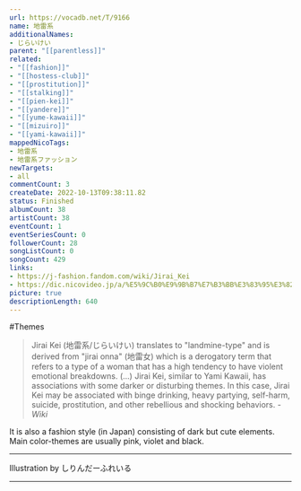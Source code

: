 ```yaml
---
url: https://vocadb.net/T/9166
name: 地雷系
additionalNames: 
- じらいけい
parent: "[[parentless]]"
related:
- "[[fashion]]"
- "[[hostess-club]]"
- "[[prostitution]]"
- "[[stalking]]"
- "[[pien-kei]]"
- "[[yandere]]"
- "[[yume-kawaii]]"
- "[[mizuiro]]"
- "[[yami-kawaii]]"
mappedNicoTags:
- 地雷系
- 地雷系ファッション
newTargets:
- all
commentCount: 3
createDate: 2022-10-13T09:38:11.82
status: Finished
albumCount: 38
artistCount: 38
eventCount: 1
eventSeriesCount: 0
followerCount: 28
songListCount: 0
songCount: 429
links: 
- https://j-fashion.fandom.com/wiki/Jirai_Kei
- https://dic.nicovideo.jp/a/%E5%9C%B0%E9%9B%B7%E7%B3%BB%E3%83%95%E3%82%A1%E3%83%83%E3%82%B7%E3%83%A7%E3%83%B3
picture: true
descriptionLength: 640
---
```


#Themes

>Jirai Kei (地雷系/じらいけい) translates to "landmine-type" and is derived from "jirai onna" (地雷女) which is a derogatory term that refers to a type of a woman that has a high tendency to have violent emotional breakdowns.
(...)
Jirai Kei, similar to Yami Kawaii, has associations with some darker or disturbing themes.
In this case, Jirai Kei may be associated with binge drinking, heavy partying, self-harm, suicide, prostitution, and other rebellious and shocking behaviors.
*-Wiki*

It is also a fashion style (in Japan) consisting of dark but cute elements. Main color-themes are usually pink, violet and black.

___

Illustration by しりんだーふれいる

---

